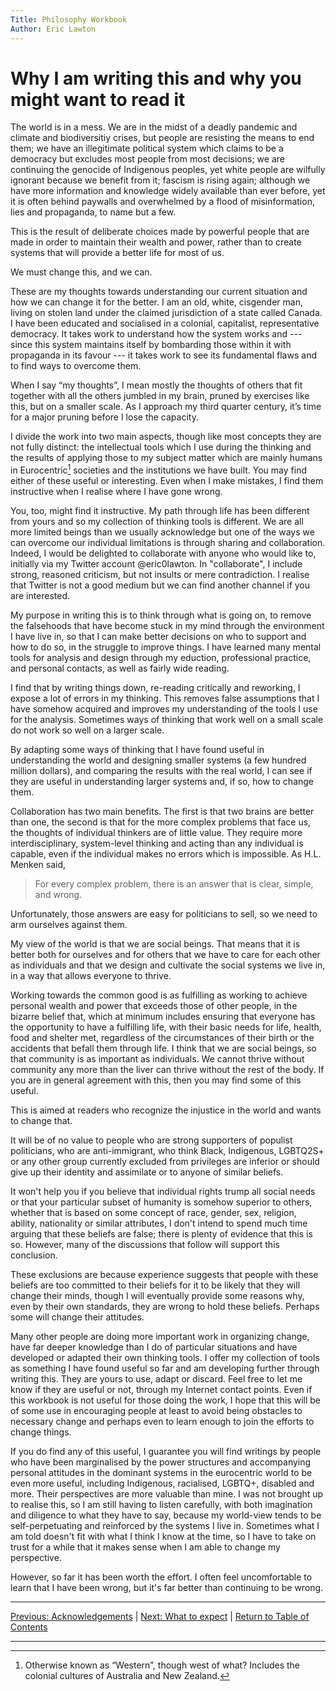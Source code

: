 ```yaml
---
Title: Philosophy Workbook
Author: Eric Lawton
---
```


# Why I am writing this and why you might want to read it #

The world is in a mess.  We are in the midst of a deadly pandemic and climate and biodiversitiy crises, but people are resisting the means to end them; we have an illegitimate political system which claims to be a democracy but excludes most people from most decisions; we are continuing the genocide of Indigenous peoples, yet white people are wilfully ignorant because we benefit from it; fascism is rising again; although we have more information and knowledge widely available than ever before, yet it is often behind paywalls and overwhelmed by a flood of misinformation, lies and propaganda, to name but a few.

This is the result of deliberate choices made by powerful people that are made in order to maintain their wealth and power, rather than to create systems that will provide a better life for most of us.

We must change this, and we can.

These are my thoughts towards understanding our current situation and how we can change it for the better. I am an old, white, cisgender man, living on stolen land under the claimed jurisdiction of a state called Canada. I have been educated and socialised in a colonial, capitalist, representative democracy. It takes work to understand how the system works and --- since this system maintains itself by bombarding those within it with propaganda in its favour --- it takes work to see its fundamental flaws and to find ways to overcome them.

When I say “my thoughts”, I mean mostly the thoughts of others that fit together with all the others jumbled in my brain, pruned by exercises like this, but on a smaller scale. As I approach my third quarter century, it’s time for a major pruning before I lose the capacity.

I divide the work into two main aspects, though like most concepts they are not fully distinct: the intellectual tools which I use during the thinking and the results of applying those to my subject matter which are mainly humans in Eurocentric[^fn1] societies and the institutions we have built. You may find either of these useful or interesting. Even when I make mistakes, I find them instructive when I realise where I have gone wrong.

You, too, might find it instructive. My path through life has been different from yours and so my collection of thinking tools is different. We are all more limited beings than we usually acknowledge but one of the ways we can overcome our individual limitations is through sharing and collaboration. Indeed, I would be delighted to collaborate with anyone who would like to, initially via my Twitter account @eric0lawton.  In "collaborate", I include strong, reasoned criticism, but not insults or mere contradiction. I realise that Twitter is not a good medium but we can find another channel if you are interested.

My purpose in writing this is to think through what is going on, to remove the falsehoods that have become stuck in my mind through the environment I have live in, so that I can make better decisions on who to support and how to do so, in the struggle to improve things. I have learned many mental tools for analysis and design through my eduction, professional practice, and personal contacts, as well as fairly wide reading.

I find that by writing things down, re-reading critically and reworking, I expose a lot of errors in my thinking. This removes false assumptions that I have somehow acquired and improves my understanding of the tools I use for the analysis. Sometimes ways of thinking that work well on a small scale do not work so well on a larger scale.

By adapting some ways of thinking that I have found useful in understanding the world and designing smaller systems (a few hundred million dollars), and comparing the results with the real world, I can see if they are useful in understanding larger systems and, if so, how to change them.

Collaboration has two main benefits. The first is that two brains are better than one, the second is that for the more complex problems that face us, the thoughts of individual thinkers are of little value. They require more interdisciplinary, system-level thinking and acting than any individual is capable, even if the individual makes no errors which is impossible. As H.L. Menken said,

> For every complex problem, there is an answer that is clear, simple, and wrong.

Unfortunately, those answers are easy for politicians to sell, so we need to arm ourselves against them.

My view of the world is that we are social beings. That means that it is better both for ourselves and for others that we have to care for each other as individuals and that we design and cultivate the social systems we live in, in a way that allows everyone to thrive.

Working towards the common good is as fulfilling as working to achieve personal wealth and power that exceeds those of other people, in the bizarre belief that, which at minimum includes ensuring that everyone has the opportunity to have a fulfilling life, with their basic needs for life, health, food and shelter met, regardless of the circumstances of their birth or the accidents that befall them through life. I think that we are social beings, so that community is as important as individuals. We cannot thrive without community any more than the liver can thrive without the rest of the body. If you are in general agreement with this, then you may find some of this useful.

This is aimed at readers who recognize the injustice in the world and wants to change that.

It will be of no value to people who are strong supporters of populist politicians, who are anti-immigrant, who think Black, Indigenous, LGBTQ2S+  or any other group currently excluded from privileges are inferior or should give up their identity and assimilate or to anyone of similar beliefs.

It won't help you if you believe that individual rights trump all social needs or that your particular subset of humanity is somehow superior to others, whether that is based on some concept of race, gender, sex, religion, ability, nationality or similar attributes, I don't intend to spend much time arguing that these beliefs are false; there is plenty of evidence that this is so. However, many of the discussions that follow will support this conclusion.

These exclusions are because experience suggests that people with these beliefs are too committed to their beliefs for it to be likely that they will change their minds, though I will eventually provide some reasons why, even by their own standards, they are wrong to hold these beliefs. Perhaps some will change their attitudes.

Many other people are doing more important work in organizing change, have far deeper knowledge than I do of particular situations and have developed or adapted their own thinking tools. I offer my collection of tools as something I have found useful so far and am developing further through writing this. They are yours to use, adapt or discard. Feel free to let me know if they are useful or not, through my Internet contact points. Even if this workbook is not useful for those doing the work, I hope that this will be of some use in encouraging people at least to avoid being obstacles to necessary change and perhaps even to learn enough to join the efforts to change things.

If you do find any of this useful, I guarantee you will find writings by people who have been marginalised by the power structures and accompanying personal attitudes in the dominant systems in the eurocentric world to be even more useful, including Indigenous, racialised, LGBTQ+, disabled and more. Their perspectives are more valuable than mine. I was not brought up to realise this, so I am still having to listen carefully, with both imagination and diligence to what they have to say, because my world-view tends to be self-perpetuating and reinforced by the systems I live in. Sometimes what I am told doesn't fit with what I think I know at the time, so I have to take on trust for a while that it makes sense when I am able to change my perspective.

However, so far it has been worth the effort. I often feel uncomfortable to learn that I have been wrong, but it's far better than continuing to be wrong.

***
[Previous: Acknowledgements](acknowledgements) \| [Next: What to expect](whatexpect) \| [Return to Table of Contents](./index)

***

[^fn1]: Otherwise known as “Western”, though west of what? Includes the colonial cultures of Australia and New Zealand.
